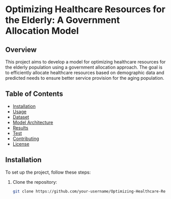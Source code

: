 # Optimizing Healthcare Resources for the Elderly: A Government Allocation Model

## Overview

This project aims to develop a model for optimizing healthcare resources for the elderly population using a government allocation approach. The goal is to efficiently allocate healthcare resources based on demographic data and predicted needs to ensure better service provision for the aging population.

## Table of Contents

- [Installation](#installation)
- [Usage](#usage)
- [Dataset](#dataset)
- [Model Architecture](#model-architecture)
- [Results](#results)
- [Test](#test)
- [Contributing](#contributing)
- [License](#license)

## Installation

To set up the project, follow these steps:

1. Clone the repository:
   ```bash
   git clone https://github.com/your-username/Optimizing-Healthcare-Resources-for-the-Elderly-A-Government-Allocation-Model.git

